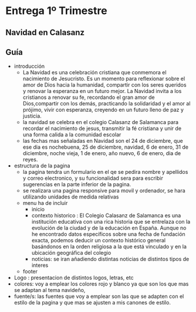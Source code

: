 # Entrega 1º Trimestre
## Navidad en Calasanz

## Guía
- introducción
    - La Navidad es una celebración cristiana que conmemora el nacimiento de Jesucristo. Es un momento para reflexionar sobre el amor de Dios hacia la humanidad, compartir con los seres queridos y renovar la esperanza en un futuro mejor. La Navidad invita a los cristianos a renovar su fe, recordando el gran amor de Dios,compartir con los demás, practicando la solidaridad y el amor al prójimo, vivir con esperanza, creyendo en un futuro lleno de paz y justicia.
    - la navidad se celebra en el colegio Calasanz de Salamanca para recordar el nacimiento de jesus, transmitir la fé cristiana y unir de una forma calida a la comunidad escolar
    - las fechas mas señaladas en Navidad son el 24 de diciembre, que ese dia es  nochebuena, 25 de diciembre, navidad, 6 de enero, 31 de diciembre, noche vieja, 1 de enero, año nuevo, 6 de enero, dia de reyes.
- estructura de la pagina
    - la pagina tendra un formulario en el qe se pedira nombre y apellidos y correo electronico, y su funcionalidad sera para escribir sugerencias en la parte inferior de la pagina. 
    - se realizara una pagina responsive para movil y ordenador, se hara utilizando unidades de medida relativas 
    - menu ha de incluir 
        - inicio
        - contexto historico : El Colegio Calasanz de Salamanca es una institución educativa con una rica historia que se entrelaza con la evolución de la ciudad y de la educación en España. Aunque no he encontrado datos específicos sobre una fecha de fundación exacta, podemos deducir un contexto histórico general basándonos en la orden religiosa a la que está vinculado y en la ubicación geográfica del colegio
        - noticias: se iran añadiendo distintas noticias de distintos tipos de interes 
    - footer     
- Logo : presentacion de distintos logos, letras, etc
- colores: voy a emplear los colores rojo y blanco ya que son los que mas se adaptan al tema navideño,
- fuente/s: las fuentes que voy a emplear son las que se adapten con el estilo de la pagina  y que mas se ajusten a mis canones de estilo. 

 